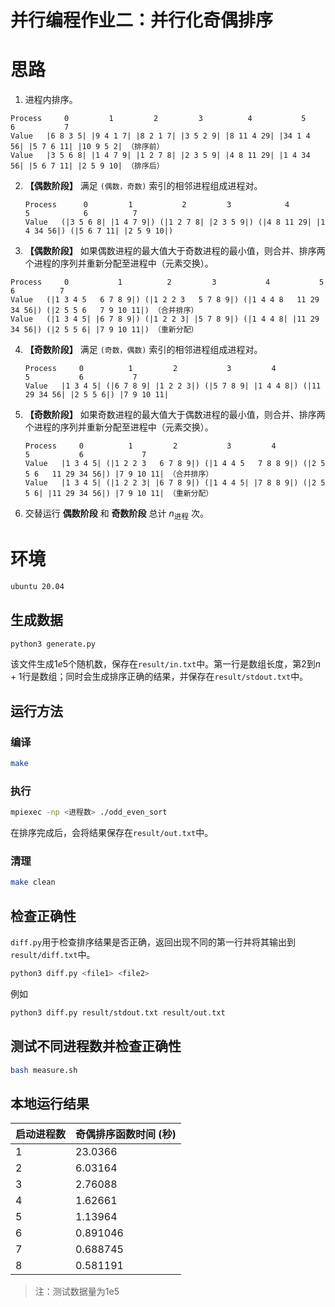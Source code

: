 # 并行编程作业二：并行化奇偶排序

# 思路

1.  进程内排序。

   ```
   Process     0         1         2         3          4           5          6           7
   Value   |6 8 3 5| |9 4 1 7| |8 2 1 7| |3 5 2 9| |8 11 4 29| |34 1 4 56| |5 7 6 11| |10 9 5 2| （排序前）
   Value   |3 5 6 8| |1 4 7 9| |1 2 7 8| |2 3 5 9| |4 8 11 29| |1 4 34 56| |5 6 7 11| |2 5 9 10| （排序后）
   ```

   

2. **【偶数阶段】** 满足 `(偶数，奇数)` 索引的相邻进程组成进程对。

   ```
   Process      0         1           2         3            4           5            6          7
   Value   (|3 5 6 8| |1 4 7 9|) (|1 2 7 8| |2 3 5 9|) (|4 8 11 29| |1 4 34 56|) (|5 6 7 11| |2 5 9 10|) 
   ```

   

3.  **【偶数阶段】** 如果偶数进程的最大值大于奇数进程的最小值，则合并、排序两个进程的序列并重新分配至进程中（元素交换）。

   ```
   Process     0           1          2         3           4           5             6          7
   Value   (|1 3 4 5   6 7 8 9|) (|1 2 2 3   5 7 8 9|) (|1 4 4 8   11 29 34 56|) (|2 5 5 6   7 9 10 11|) （合并排序）
   Value   (|1 3 4 5| |6 7 8 9|) (|1 2 2 3| |5 7 8 9|) (|1 4 4 8| |11 29 34 56|) (|2 5 5 6| |7 9 10 11|) （重新分配）
   ```

   

4. **【奇数阶段】** 满足 `(奇数，偶数)` 索引的相邻进程组成进程对。

   ```
   Process     0          1         2           3         4             5           6           7
   Value   |1 3 4 5| (|6 7 8 9| |1 2 2 3|) (|5 7 8 9| |1 4 4 8|) (|11 29 34 56| |2 5 5 6|) |7 9 10 11|
   ```

5. **【奇数阶段】** 如果奇数进程的最大值大于偶数进程的最小值，则合并、排序两个进程的序列并重新分配至进程中（元素交换）。

   ```
   Process     0          1         2           3         4           5           6             7
   Value   |1 3 4 5| (|1 2 2 3   6 7 8 9|) (|1 4 4 5   7 8 8 9|) (|2 5 5 6   11 29 34 56|) |7 9 10 11| （合并排序）
   Value   |1 3 4 5| (|1 2 2 3| |6 7 8 9|) (|1 4 4 5| |7 8 8 9|) (|2 5 5 6| |11 29 34 56|) |7 9 10 11| （重新分配）
   ```

   

6. 交替运行 **偶数阶段** 和 **奇数阶段** 总计 $n_{\text{进程}}$ 次。

# 环境

```bash
ubuntu 20.04
```

## 生成数据

```bash
python3 generate.py
```
该文件生成$1e5$个随机数，保存在`result/in.txt`中。第一行是数组长度，第$2$到$n+1$行是数组；同时会生成排序正确的结果，并保存在`result/stdout.txt`中。

## 运行方法

### 编译

```bash
make
```
### 执行

```bash
mpiexec -np <进程数> ./odd_even_sort
```
在排序完成后，会将结果保存在`result/out.txt`中。


### 清理

```bash
make clean
```

## 检查正确性
`diff.py`用于检查排序结果是否正确，返回出现不同的第一行并将其输出到`result/diff.txt`中。

```bash
python3 diff.py <file1> <file2>
```
例如
```bash
python3 diff.py result/stdout.txt result/out.txt
```

## 测试不同进程数并检查正确性

```bash
bash measure.sh
```



## 本地运行结果

| 启动进程数 | 奇偶排序函数时间 (秒) |
| ---------- | :-------------------- |
| 1          | 23.0366               |
| 2          | 6.03164               |
| 3          | 2.76088               |
| 4          | 1.62661               |
| 5          | 1.13964               |
| 6          | 0.891046              |
| 7          | 0.688745              |
| 8          | 0.581191              |



> 注：测试数据量为1e5


